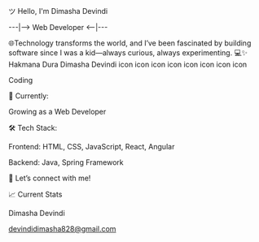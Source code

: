 ツ Hello, I'm Dimasha Devindi

---|--> Web Developer <--|---

🌐Technology transforms the world, and I’ve been fascinated by building software since I was a kid—always curious, always experimenting. 💻✨
Hakmana Dura Dimasha Devindi
icon icon icon icon icon icon icon icon

Coding

🚀 Currently:

Growing as a Web Developer

🛠 Tech Stack:

Frontend: HTML, CSS, JavaScript, React, Angular

Backend: Java, Spring Framework

💬 Let’s connect with me!


📈 Current Stats


Dimasha Devindi

devindidimasha828@gmail.com


